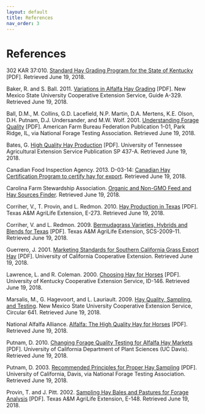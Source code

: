 ```yaml
---
layout: default
title: References
nav_order: 3
---
```

# References

302 KAR 37:010. [Standard Hay Grading Program for the State of Kentucky](https://apps.legislature.ky.gov/law/kar/302/037/010.pdf) \[PDF\]. Retrieved June 19, 2018.

Baker, R. and S. Ball. 2011. [Variations in Alfalfa Hay Grading](http://lubbock.tamu.edu/files/2011/10/nmsugrading_10.pdf) \[PDF\]. New Mexico State University Cooperative Extension Service, Guide A-329. Retrieved June 19, 2018.

Ball, D.M., M. Collins, G.D. Lacefield, N.P. Martin, D.A. Mertens, K.E. Olson, D.H. Putnam, D.J. Undersander, and M.W. Wolf. 2001. [Understanding Forage Quality](http://pss.uvm.edu/pdpforage/Materials/ForageQuality/Understanding_Forage_Quality_Ball.pdf) \[PDF\]. American Farm Bureau Federation Publication 1-01, Park Ridge, IL, via National Forage Testing Association. Retrieved June 19, 2018.

Bates, G. [High Quality Hay Production](https://shelbycountytn.gov/DocumentCenter/View/1183/High-Quality-Hay-Production?bidId=) \[PDF\]. University of Tennessee Agricultural Extension Service Publication SP 437-A. Retrieved June 19, 2018.

Canadian Food Inspection Agency. 2013. D-03-14: [Canadian Hay Certification Program to certify hay for export](https://inspection.canada.ca/plant-health/invasive-species/directives/grains-and-field-crops/d-03-14/eng/1323829800901/1323829873124). Retrieved June 19, 2018.

Carolina Farm Stewardship Association. [Organic and Non-GMO Feed and Hay Sources Finder](https://www.carolinafarmstewards.org/organic-and-non-gmo-feed-and-hay-sources-for-the-carolinas/). Retrieved June 19, 2018.

Corriher, V., T. Provin, and L. Redmon. 2010. [Hay Production in Texas](http://soiltesting.tamu.edu/publications/E-273.pdf) \[PDF\]. Texas A&M AgriLife Extension, E-273. Retrieved June 19, 2018.

Corriher, V. and L. Redmon. 2009. [Bermudagrass Varieties, Hybrids and Blends for Texas](http://publications.tamu.edu/FORAGE/PUB_forage_Bermudagrass%20Varieties.pdf) \[PDF\]. Texas A&M AgriLife Extension, SCS-2009-11. Retrieved June 19, 2018.

Guerrero, J. 2001. [Marketing Standards for Southern California Grass Export Hay](https://alfalfa.ucdavis.edu/+symposium/proceedings/2001/01-207.pdf) [PDF]. University of California Cooperative Extension. Retrieved June 19, 2018.

Lawrence, L. and R. Coleman. 2000. [Choosing Hay for Horses](http://www2.ca.uky.edu/agcomm/pubs/id/id146/id146.pdf) \[PDF\]. University of Kentucky Cooperative Extension Service, ID-146. Retrieved June 19, 2018.

Marsalis, M., G. Hagevoort, and L. Lauriault. 2009. [Hay Quality, Sampling, and Testing](https://aces.nmsu.edu/pubs/_circulars/CR641/). New Mexico State University Cooperative Extension Service, Circular 641. Retrieved June 19, 2018.

National Alfalfa Alliance. [Alfalfa: The High Quality Hay for Horses](http://www.alfalfa.org/pdf/Alfalfa%20for%20Horses%20(low%20res).pdf) \[PDF\]. Retrieved June 19, 2018.

Putnam, D. 2010. [Changing Forage Quality Testing for Alfalfa Hay Markets](https://alfalfa.ucdavis.edu/+symposium/2010/files/talks/CAS24_PutnamQualityMarkets.pdf) \[PDF\]. University of California Department of Plant Sciences (UC Davis). Retrieved June 19, 2018.

Putnam, D. 2003. [Recommended Principles for Proper Hay Sampling](https://wolfe.ca.uky.edu/files/principals_for_proper_hay_testing.pdf) \[PDF\]. University of California, Davis, via National Forage Testing Association. Retrieved June 19, 2018.

Provin, T. and J. Pitt. 2002. [Sampling Hay Bales and Pastures for Forage Analysis](http://ward.agrilife.org/files/2011/07/tmppdfs_45776-e148.pdf) \[PDF\]. Texas A&M AgriLife Extension, E-148. Retrieved June 19, 2018.
